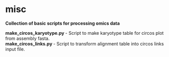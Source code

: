 # misc

<b> Collection of basic scripts for processing omics data </b>


<b> make_circos_karyotype.py </b> - Script to make karyotype table for circos plot from assembly fasta. </br>
<b> make_circos_links.py </b> - Script to transform alignment table into circos links input file. </br>
